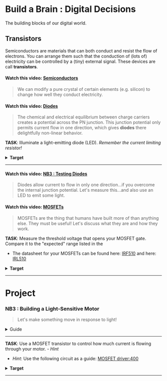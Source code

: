 # Build a Brain : Digital Decisions
The building blocks of our digital world.

## Transistors
Semiconductors are materials that can both conduct and resist the flow of electrons. You can arrange them such that the conduction of (lots of) electricity can be controlled by a (tiny) external signal. These devices are call **transistors**.

#### Watch this video: [Semiconductors](https://vimeo.com/1032460818)
> We can modify a pure crystal of certain elements (e.g. silicon) to change how well they conduct electricity.


#### Watch this video: [Diodes](https://vimeo.com/1032443724)
> The chemical and electrical equilibrium between charge carriers creates a potential across the PN junction. This junction potential only permits current flow in one direction, which gives **diodes** there delightfully non-linear behavior.

**TASK**: Illuminate a light-emitting diode (LED). *Remember the current limiting resistor!*
<details><summary><strong>Target</strong></summary>
:-:-: The LED should only illuminate when installed in one orientation. If you flip it around, then the "diode" of the LED will prevent current flowing through the circuit.
</details><hr>


#### Watch this video: [NB3 : Testing Diodes](https://vimeo.com/1032458879)
> Diodes allow current to flow in only one direction...if you overcome the internal junction potential. Let's measure this...and also use an LED to emit some light.


#### Watch this video: [MOSFETs](https://vimeo.com/1032452466)
> MOSFETs are the thing that humans have built more of than anything else. They must be useful! Let's discuss what they are and how they work.

**TASK**: Measure the threshold voltage that opens your MOSFET gate. Compare it to the "expected" range listed in the
- The datasheet for your MOSFETs can be found here: [IRF510](/boxes/transistors/_resources/datasheets/IRF510.pdf) and here: [IRL510](/boxes/transistors/_resources/datasheets/IRL510.pdf)
<details><summary><strong>Target</strong></summary>
:-:-: The threshold for when current starts to flow through your MOSFET ("Gate-Source Threshold Voltage") should be between 2 to 4 Volts for the IRF510 and 1 to 3 vols for the IRL510. However, the amount of current it allows will rise rapidly up to (and beyond) 10 Volts for the IRF510 and 5 Volts for the IRL510. Check the datasheets (Figure 3).
</details><hr>


# Project
### NB3 : Building a Light-Sensitive Motor
> Let's make something move in response to light!

<details><summary><weak>Guide</weak></summary>
:-:-: A video guide to completing this project can be viewed <a href="https://vimeo.com/1032454998" target="_blank" rel="noopener noreferrer">here</a>.
</details><hr>

**TASK**: Use a MOSFET transistor to control how much current is flowing through your motor. - *Hint*
- *Hint*: Use the following circuit as a guide: [MOSFET driver:400](/boxes/transistors/_resources/images/MOSFET_motor_driver.png)
<details><summary><strong>Target</strong></summary>
:-:-: Your motor should change how fast it spins when you change hoe much light hits the LDR.
</details><hr>


